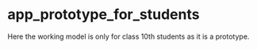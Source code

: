 # app_prototype_for_students
Here the working model is only for class 10th students as it is a prototype.
